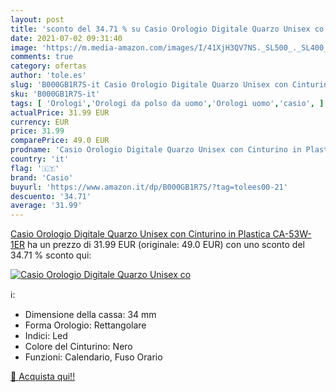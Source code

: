 ```yaml
---
layout: post
title: 'sconto del 34.71 % su Casio Orologio Digitale Quarzo Unisex co  '
date: 2021-07-02 09:31:40
image: 'https://m.media-amazon.com/images/I/41XjH3QV7NS._SL500_._SL400_.jpg'
comments: true
category: ofertas
author: 'tole.es'
slug: 'B000GB1R7S-it Casio Orologio Digitale Quarzo Unisex con Cinturino in...'
sku: 'B000GB1R7S-it'
tags: [ 'Orologi','Orologi da polso da uomo','Orologi uomo','casio', ]
actualPrice: 31.99 EUR
currency: EUR
price: 31.99
comparePrice: 49.0 EUR
prodname: 'Casio Orologio Digitale Quarzo Unisex con Cinturino in Plastica CA-53W-1ER'
country: 'it'
flag: '🇮🇹'
brand: 'Casio'
buyurl: 'https://www.amazon.it/dp/B000GB1R7S/?tag=tolees00-21'
descuento: '34.71'
average: '31.99'
---
```


[Casio Orologio Digitale Quarzo Unisex con Cinturino in Plastica CA-53W-1ER](https://www.amazon.it/dp/B000GB1R7S/?tag=tolees00-21) ha un prezzo di 31.99 EUR (originale: 49.0 EUR) con uno sconto del 34.71 % sconto qui:

[![Casio Orologio Digitale Quarzo Unisex co](https://m.media-amazon.com/images/I/41XjH3QV7NS._SL500_._SL400_.jpg)](https://www.amazon.it/dp/B000GB1R7S/?tag=tolees00-21)

ℹ️:

- Dimensione della cassa: 34 mm
- Forma Orologio: Rettangolare
- Indici: Led
- Colore del Cinturino: Nero
- Funzioni: Calendario, Fuso Orario

[🛒 Acquista qui!!](https://www.amazon.it/dp/B000GB1R7S/?tag=tolees00-21)
